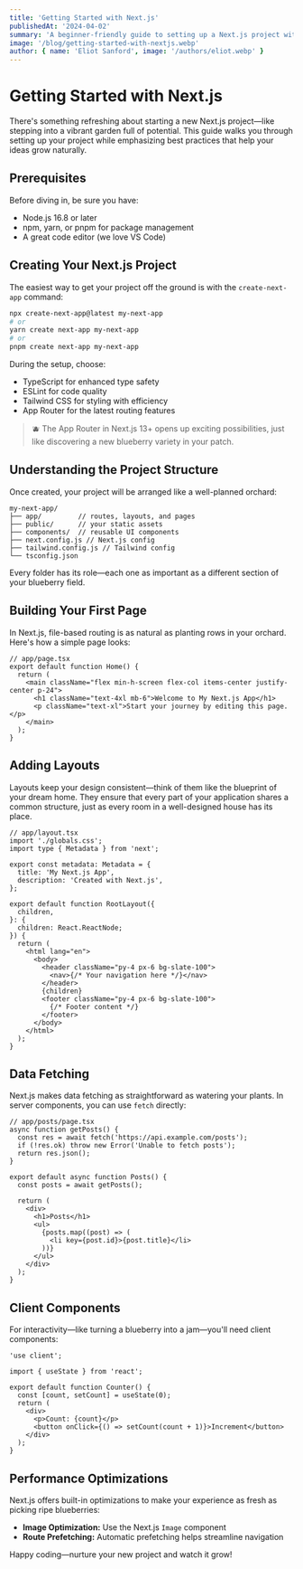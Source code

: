 ```yaml
---
title: 'Getting Started with Next.js'
publishedAt: '2024-04-02'
summary: 'A beginner-friendly guide to setting up a Next.js project with TypeScript, App Router, and modern best practices.'
image: '/blog/getting-started-with-nextjs.webp'
author: { name: 'Eliot Sanford', image: '/authors/eliot.webp' }
---
```


# Getting Started with Next.js

There's something refreshing about starting a new Next.js project—like stepping into a vibrant garden full of potential.
This guide walks you through setting up your project while emphasizing best practices that help your ideas grow naturally.

## Prerequisites

Before diving in, be sure you have:

- Node.js 16.8 or later
- npm, yarn, or pnpm for package management
- A great code editor (we love VS Code)

## Creating Your Next.js Project

The easiest way to get your project off the ground is with the `create-next-app` command:

```bash
npx create-next-app@latest my-next-app
# or
yarn create next-app my-next-app
# or
pnpm create next-app my-next-app
```

During the setup, choose:

- TypeScript for enhanced type safety
- ESLint for code quality
- Tailwind CSS for styling with efficiency
- App Router for the latest routing features

> 🫐 The App Router in Next.js 13+ opens up exciting possibilities, just like discovering a new blueberry variety in your patch.

## Understanding the Project Structure

Once created, your project will be arranged like a well-planned orchard:

```
my-next-app/
├── app/         // routes, layouts, and pages
├── public/      // your static assets
├── components/  // reusable UI components
├── next.config.js // Next.js config
├── tailwind.config.js // Tailwind config
└── tsconfig.json
```

Every folder has its role—each one as important as a different section of your blueberry field.

## Building Your First Page

In Next.js, file-based routing is as natural as planting rows in your orchard. Here's how a simple page looks:

```tsx
// app/page.tsx
export default function Home() {
  return (
    <main className="flex min-h-screen flex-col items-center justify-center p-24">
      <h1 className="text-4xl mb-6">Welcome to My Next.js App</h1>
      <p className="text-xl">Start your journey by editing this page.</p>
    </main>
  );
}
```

## Adding Layouts

Layouts keep your design consistent—think of them like the blueprint of your dream home. They ensure that every part of your application shares a common structure, just as every room in a well-designed house has its place.

```tsx
// app/layout.tsx
import './globals.css';
import type { Metadata } from 'next';

export const metadata: Metadata = {
  title: 'My Next.js App',
  description: 'Created with Next.js',
};

export default function RootLayout({
  children,
}: {
  children: React.ReactNode;
}) {
  return (
    <html lang="en">
      <body>
        <header className="py-4 px-6 bg-slate-100">
          <nav>{/* Your navigation here */}</nav>
        </header>
        {children}
        <footer className="py-4 px-6 bg-slate-100">
          {/* Footer content */}
        </footer>
      </body>
    </html>
  );
}
```

## Data Fetching

Next.js makes data fetching as straightforward as watering your plants. In server components, you can use `fetch` directly:

```tsx
// app/posts/page.tsx
async function getPosts() {
  const res = await fetch('https://api.example.com/posts');
  if (!res.ok) throw new Error('Unable to fetch posts');
  return res.json();
}

export default async function Posts() {
  const posts = await getPosts();

  return (
    <div>
      <h1>Posts</h1>
      <ul>
        {posts.map((post) => (
          <li key={post.id}>{post.title}</li>
        ))}
      </ul>
    </div>
  );
}
```

## Client Components

For interactivity—like turning a blueberry into a jam—you'll need client components:

```tsx
'use client';

import { useState } from 'react';

export default function Counter() {
  const [count, setCount] = useState(0);
  return (
    <div>
      <p>Count: {count}</p>
      <button onClick={() => setCount(count + 1)}>Increment</button>
    </div>
  );
}
```

## Performance Optimizations

Next.js offers built-in optimizations to make your experience as fresh as picking ripe blueberries:

- **Image Optimization:** Use the Next.js `Image` component
- **Route Prefetching:** Automatic prefetching helps streamline navigation

Happy coding—nurture your new project and watch it grow!
